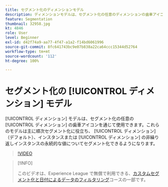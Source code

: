 ```yaml
---
title: セグメント化のディメンションモデル
description: ディメンションモデルは、セグメント化の任意のディメンションの歯車アイコンを通じて使用できます。これらのモデルは主に順次セグメント化に役立ち、ディメンション（デフォルト）、インスタンスまたはディメンションの非繰り返しインスタンスの永続的な値についてセグメント化できるようになります。
feature: Segmentation
thumbnail: 32958.jpg
kt: 4846
role: User
level: Beginner
exl-id: d42f74a9-aa77-4f47-a1a2-f14bd6061996
source-git-commit: 8fc641743bc9e07b838a22ca64ccc15344d52764
workflow-type: tm+mt
source-wordcount: '112'
ht-degree: 100%

---
```


# セグメント化の [!UICONTROL ディメンション] モデル

[!UICONTROL ディメンション] モデルは、セグメント化の任意の [!UICONTROL ディメンション] の歯車アイコンを通じて使用できます。これらのモデルは主に順次セグメント化に役立ち、 [!UICONTROL ディメンション] （デフォルト）、インスタンスまたは [!UICONTROL ディメンション] の非繰り返しインスタンスの永続的な値についてセグメント化できるようになります。

>[!VIDEO](https://video.tv.adobe.com/v/32958/?quality=12&learn=on)

>[!INFO]
>
> このビデオは、Experience League で無償で利用できる、[カスタムセグメント化と日付によるデータのフィルタリング](https://experienceleague.adobe.com/?recommended=Analytics-U-1-2021.1.filterdata&amp;lang=ja)コースの一部です。
